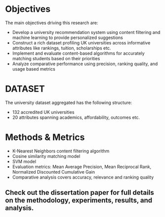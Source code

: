 
# Objectives
The main objectives driving this research are:
* Develop a university recommendation system using content filtering and machine learning to provide personalized suggestions
* Construct a rich dataset profiling UK universities across informative attributes like rankings, tuition, scholarships etc.
* Implement and evaluate content-based algorithms for accurately matching students based on their priorities
* Analyze comparative performance using precision, ranking quality, and usage based metrics

# DATASET
The university dataset aggregated has the following structure:
* 132 accredited UK universities
* 20 attributes spanning academics, affordability, outcomes etc.

# Methods & Metrics
* K-Nearest Neighbors content filtering algorithm
* Cosine similarity matching model
* SVM model
* Evaluation metrics: Mean Average Precision, Mean Reciprocal Rank, Normalized Discounted Cumulative Gain
* Comparative analysis covers accuracy, relevance and ranking quality

## Check out the dissertation paper for full details on the methodology, experiments, results, and analysis.
